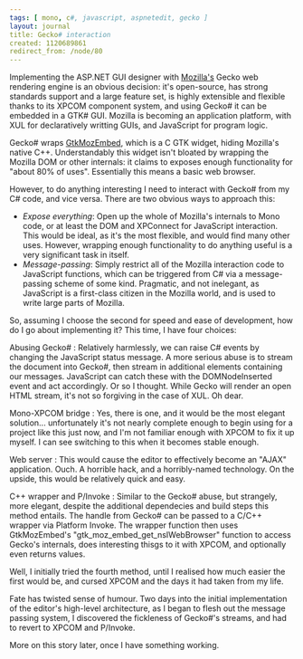 ```yaml
---
tags: [ mono, c#, javascript, aspnetedit, gecko ]
layout: journal
title: Gecko# interaction
created: 1120689861
redirect_from: /node/80
---
```

Implementing the ASP.NET GUI designer with [Mozilla's](http://www.mozilla.org) Gecko
web rendering engine is an obvious decision: it's open-source, has strong standards
support and a large feature set, is highly extensible and flexible thanks to its
XPCOM component system, and using Gecko# it can be embedded in a GTK# GUI. Mozilla
is becoming an application platform, with XUL for declaratively writting GUIs, and
JavaScript for program logic.<!--break-->

Gecko# wraps [GtkMozEmbed](http://www.mozilla.org/unix/gtk-embedding.html),
which is a C GTK widget, hiding Mozilla's native C++. Understandably this widget
isn't bloated by wrapping the Mozilla DOM or other internals: it claims to exposes
enough functionality for "about 80% of uses". Essentially this means a basic web browser.

However, to do anything interesting I need to interact with Gecko# from my C# code,
and vice versa. There are two obvious ways to approach this:

* _Expose everything_: Open up the whole of Mozilla's internals to Mono code, or at least the DOM and XPConnect for JavaScript interaction. This would be ideal, as it's the most flexible, and would find many other uses. However, wrapping enough functionality to do anything useful is a very significant task in itself.
* _Message-passing_: Simply restrict all of the Mozilla interaction code to JavaScript functions, which can be triggered from C# via a message-passing scheme of some kind. Pragmatic, and not inelegant, as JavaScript is a first-class citizen in the Mozilla world, and is used to write large parts of Mozilla.

So, assuming I choose the second for speed and ease of development, how do I go about implementing it? This time, I have four choices:

Abusing Gecko#
: Relatively harmlessly, we can raise C# events by changing the JavaScript status message. A more serious abuse is to stream the document into Gecko#, then stream in additional elements containing our messages. JavaScript can catch these with the DOMNodeInserted event and act accordingly. Or so I thought. While Gecko will render an open HTML stream, it's not so forgiving in the case of XUL. Oh dear.

Mono-XPCOM bridge
: Yes, there is one, and it would be the most elegant solution... unfortunately it's not nearly complete enough to begin using for a project like this just now, and I'm not familiar enough with XPCOM to fix it up myself. I can see switching to this when it becomes stable enough.

Web server
: This would cause the editor to effectively become an "AJAX" application. Ouch. A horrible hack, and a horribly-named technology. On the upside, this would be relatively quick and easy.

C++ wrapper and P/Invoke
: Similar to the Gecko# abuse, but strangely, more elegant, despite the additional dependecies and build steps this method entails. The handle from Gecko# can be passed to a C/C++ wrapper via Platform Invoke. The wrapper function then uses GtkMozEmbed's "gtk_moz_embed_get_nsIWebBrowser" function to access Gecko's internals, does interesting thisgs to it with XPCOM, and optionally even returns values.

Well, I initially tried the fourth method, until I realised how much easier the first would be, and cursed XPCOM and the days it had taken from my life.

Fate has twisted sense of humour. Two days into the initial implementation of the editor's   high-level architecture, as I began to flesh out the message passing system, I discovered  the fickleness of Gecko#'s streams, and had to revert to XPCOM and P/Invoke.

More on this story later, once I have something working.